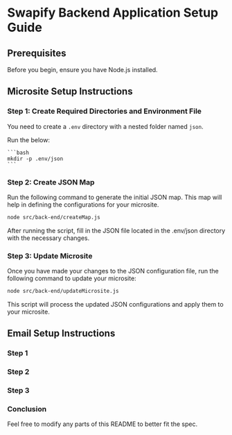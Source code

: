# Swapify Backend Application Setup Guide

## Prerequisites
Before you begin, ensure you have Node.js installed.

## Microsite Setup Instructions

### Step 1: Create Required Directories and Environment File
You need to create a `.env` directory with a nested folder named `json`.

Run the below:

    ```bash
    mkdir -p .env/json
    ```

### Step 2: Create JSON Map
Run the following command to generate the initial JSON map. This map will help in defining the configurations for your microsite.

```bash
node src/back-end/createMap.js
```

After running the script, fill in the JSON file located in the .env/json directory with the necessary changes.

### Step 3: Update Microsite
Once you have made your changes to the JSON configuration file, run the following command to update your microsite:

```bash
node src/back-end/updateMicrosite.js
```

This script will process the updated JSON configurations and apply them to your microsite.

## Email Setup Instructions

### Step 1

### Step 2

### Step 3 

### Conclusion
Feel free to modify any parts of this README to better fit the spec.
